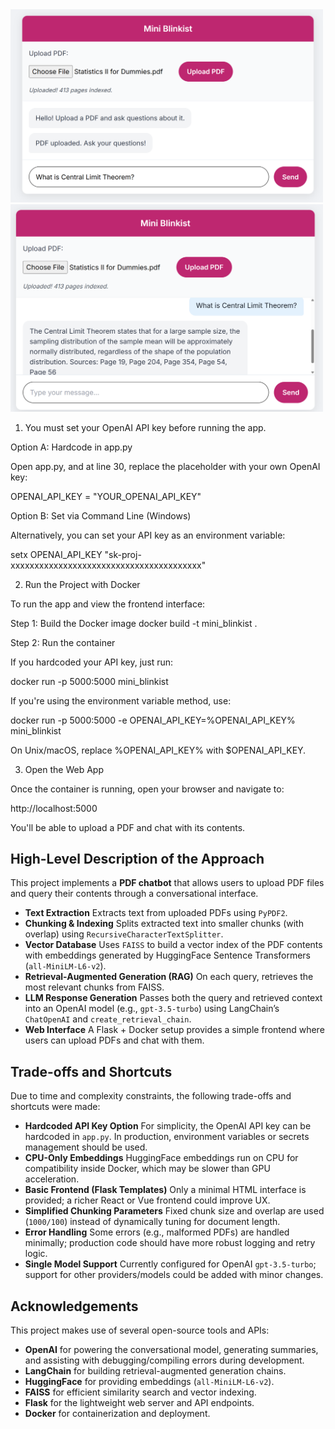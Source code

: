 <img src="img/screenshot1.png" alt="App Screenshot" width="500"/>
<img src="img/screenshot2.png" alt="App Screenshot" width="500"/>


1. You must set your OpenAI API key before running the app.

Option A: Hardcode in app.py

Open app.py, and at line 30, replace the placeholder with your own OpenAI key:

OPENAI_API_KEY = "YOUR_OPENAI_API_KEY"


Option B: Set via Command Line (Windows)

Alternatively, you can set your API key as an environment variable:

setx OPENAI_API_KEY "sk-proj-xxxxxxxxxxxxxxxxxxxxxxxxxxxxxxxxxxxxxxxx"


2. Run the Project with Docker

To run the app and view the frontend interface:

Step 1: Build the Docker image
docker build -t mini_blinkist .

Step 2: Run the container

If you hardcoded your API key, just run:

docker run -p 5000:5000 mini_blinkist


If you're using the environment variable method, use:

docker run -p 5000:5000 -e OPENAI_API_KEY=%OPENAI_API_KEY% mini_blinkist


On Unix/macOS, replace %OPENAI_API_KEY% with $OPENAI_API_KEY.

3. Open the Web App

Once the container is running, open your browser and navigate to:

http://localhost:5000


You'll be able to upload a PDF and chat with its contents.



<h2>High-Level Description of the Approach</h2>

<p>
This project implements a <strong>PDF chatbot</strong> that allows users to upload PDF files and query their contents through a conversational interface.
</p>

<ul>
  <li><strong>Text Extraction</strong>  Extracts text from uploaded PDFs using <code>PyPDF2</code>.</li>
  <li><strong>Chunking & Indexing</strong>  Splits extracted text into smaller chunks (with overlap) using <code>RecursiveCharacterTextSplitter</code>.</li>
  <li><strong>Vector Database</strong> Uses <code>FAISS</code> to build a vector index of the PDF contents with embeddings generated by HuggingFace Sentence Transformers (<code>all-MiniLM-L6-v2</code>).</li>
  <li><strong>Retrieval-Augmented Generation (RAG)</strong>  On each query, retrieves the most relevant chunks from FAISS.</li>
  <li><strong>LLM Response Generation</strong>  Passes both the query and retrieved context into an OpenAI model (e.g., <code>gpt-3.5-turbo</code>) using LangChain’s <code>ChatOpenAI</code> and <code>create_retrieval_chain</code>.</li>
  <li><strong>Web Interface</strong> A Flask + Docker setup provides a simple frontend where users can upload PDFs and chat with them.</li>
</ul>

<h2>Trade-offs and Shortcuts</h2>

<p>Due to time and complexity constraints, the following trade-offs and shortcuts were made:</p>

<ul>
  <li><strong>Hardcoded API Key Option</strong>  For simplicity, the OpenAI API key can be hardcoded in <code>app.py</code>. In production, environment variables or secrets management should be used.</li>
  <li><strong>CPU-Only Embeddings</strong>  HuggingFace embeddings run on CPU for compatibility inside Docker, which may be slower than GPU acceleration.</li>
  <li><strong>Basic Frontend (Flask Templates)</strong>  Only a minimal HTML interface is provided; a richer React or Vue frontend could improve UX.</li>
  <li><strong>Simplified Chunking Parameters</strong>  Fixed chunk size and overlap are used (<code>1000/100</code>) instead of dynamically tuning for document length.</li>
  <li><strong>Error Handling</strong> Some errors (e.g., malformed PDFs) are handled minimally; production code should have more robust logging and retry logic.</li>
  <li><strong>Single Model Support</strong> Currently configured for OpenAI <code>gpt-3.5-turbo</code>; support for other providers/models could be added with minor changes.</li>
</ul>



<h2>Acknowledgements</h2>

<p>
This project makes use of several open-source tools and APIs:
</p>

<ul>
  <li><strong>OpenAI</strong> for powering the conversational model, generating summaries, and assisting with debugging/compiling errors during development.</li>
  <li><strong>LangChain</strong>  for building retrieval-augmented generation chains.</li>
  <li><strong>HuggingFace</strong>  for providing embeddings (<code>all-MiniLM-L6-v2</code>).</li>
  <li><strong>FAISS</strong>  for efficient similarity search and vector indexing.</li>
  <li><strong>Flask</strong>  for the lightweight web server and API endpoints.</li>
  <li><strong>Docker</strong>  for containerization and deployment.</li>
</ul>

